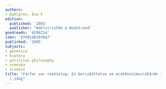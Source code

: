 ```yaml
---
authors:
- Dahlgren, Eva F
edition:
  published: '2005'
  publisher: "Wahlstr\xF6m & Widstrand"
goodreads: '6298214'
isbn: '9789146203667'
published: '2005'
subjects:
- genetics
- history
- political-philosophy
- svenska
- science
title: "Farfar var rasbiolog: En ber\xE4ttelse om m\xE4nniskov\xE4rde ig\xE5r och\
  \ idag"
---
```


